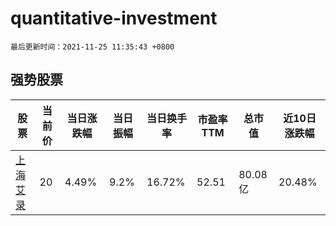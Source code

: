 # quantitative-investment

`最后更新时间：2021-11-25 11:35:43 +0800`

## 强势股票

|股票|当前价|当日涨跌幅|当日振幅|当日换手率|市盈率TTM|总市值|近10日涨跌幅|
|----|----|----|----|----|----|----|----|
|[上海艾录](https://xueqiu.com/S/SZ301062)|20|4.49%|9.2%|16.72%|52.51|80.08亿|20.48%|
